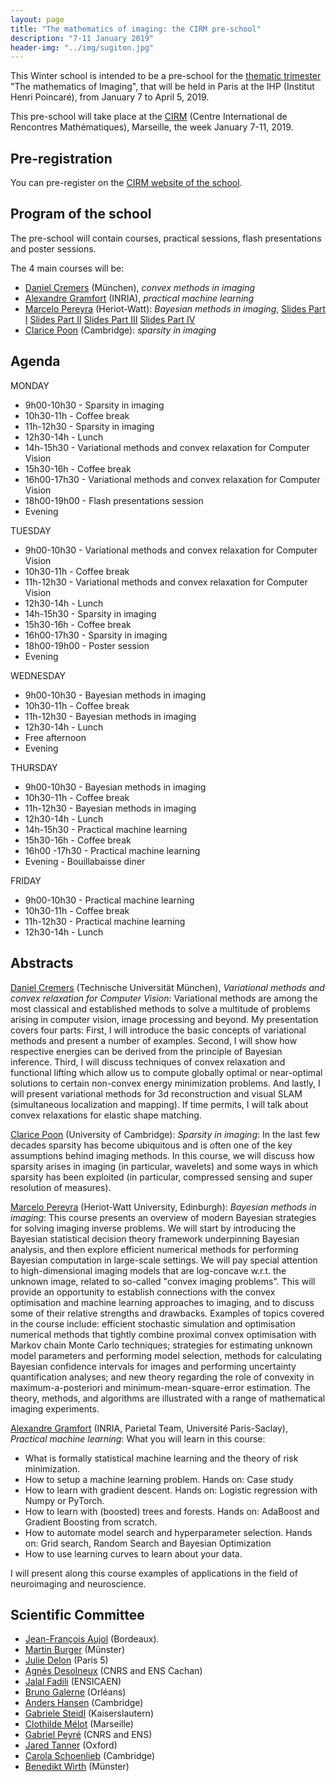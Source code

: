 ```yaml
---
layout: page
title: "The mathematics of imaging: the CIRM pre-school"
description: "7-11 January 2019"
header-img: "../img/sugiton.jpg"
---
```


This Winter school is intended to be a pre-school for the  [thematic trimester](https://imaging-in-paris.github.io) "The mathematics of Imaging", that will be held in Paris at the IHP (Institut Henri Poincaré), from January 7 to April 5, 2019.

This pre-school will take place at the [CIRM](http://www.cirm-math.fr/) (Centre International de Rencontres Mathématiques), Marseille, the week January 7-11, 2019.

Pre-registration
-------------

You can pre-register on the [CIRM website of the school](https://conferences.cirm-math.fr/1993.html).

Program of the school
-------------

The pre-school will contain courses, practical sessions, flash presentations and poster sessions.

The 4 main courses will be:
- [Daniel Cremers](https://vision.in.tum.de/members/cremers) (München), _convex methods in imaging_
- [Alexandre Gramfort](http://alexandre.gramfort.net/) (INRIA),  _practical machine learning_
- [Marcelo Pereyra](http://www.macs.hw.ac.uk/~mp71/) (Heriot-Watt): _Bayesian methods in imaging_, [Slides Part I](./slides/Pereyra_Presentation_CIRM_I_Jan_2019.pdf) [Slides Part II](./slides/Pereyra_Presentation_CIRM_II_Jan_2019.pdf) [Slides Part III](./slides/Pereyra_Presentation_CIRM_III_Jan_2019.pdf) [Slides Part IV](./slides/Pereyra_Presentation_CIRM_IV_Jan_2019.pdf)
- [Clarice Poon](http://www.damtp.cam.ac.uk/user/cmhsp2/) (Cambridge): _sparsity in imaging_

Agenda
-------------

MONDAY

- 9h00-10h30 - Sparsity in imaging
- 10h30-11h - Coffee break
- 11h-12h30 - Sparsity in imaging
- 12h30-14h - Lunch
- 14h-15h30 - Variational methods and convex relaxation for Computer Vision
- 15h30-16h - Coffee break
- 16h00-17h30 - Variational methods and convex relaxation for Computer Vision
- 18h00-19h00 - Flash presentations session
- Evening 

TUESDAY

- 9h00-10h30 - Variational methods and convex relaxation for Computer Vision
- 10h30-11h - Coffee break
- 11h-12h30 - Variational methods and convex relaxation for Computer Vision
- 12h30-14h - Lunch
- 14h-15h30 - Sparsity in imaging
- 15h30-16h - Coffee break
- 16h00-17h30 - Sparsity in imaging
- 18h00-19h00 - Poster session 
- Evening 

WEDNESDAY

- 9h00-10h30 - Bayesian methods in imaging
- 10h30-11h - Coffee break
- 11h-12h30 - Bayesian methods in imaging
- 12h30-14h - Lunch
- Free afternoon
- Evening 

THURSDAY

- 9h00-10h30 - Bayesian methods in imaging
- 10h30-11h - Coffee break
- 11h-12h30 - Bayesian methods in imaging
- 12h30-14h - Lunch
- 14h-15h30 - Practical machine learning
- 15h30-16h - Coffee break
- 16h00 -17h30 - Practical machine learning
- Evening - Bouillabaisse diner

FRIDAY
- 9h00-10h30 - Practical machine learning
- 10h30-11h - Coffee break
- 11h-12h30 - Practical machine learning
- 12h30-14h - Lunch


Abstracts
------

[Daniel Cremers](https://vision.in.tum.de/members/cremers) (Technische Universität München), _Variational methods and convex relaxation for Computer Vision_:
Variational methods are among the most classical and established methods to solve a multitude of problems arising in computer vision, image processing and beyond.  My presentation covers four parts: First, I will introduce the basic concepts of variational
methods and present a number of examples.  Second, I will show how respective energies can be derived from the principle of Bayesian
inference.  Third, I will discuss techniques of convex relaxation and functional lifting which allow us to compute globally optimal or
near-optimal solutions to certain non-convex energy minimization problems.  And lastly, I will present variational methods for 3d
reconstruction and visual SLAM (simultaneous localization and mapping). If time permits, I will talk about convex relaxations for elastic shape matching. 

[Clarice Poon](http://www.damtp.cam.ac.uk/user/cmhsp2/) (University of Cambridge): _Sparsity in imaging_:
In the last few decades sparsity has become ubiquitous and is often one of the key assumptions behind imaging methods. In this course, we will discuss how sparsity arises in imaging (in particular, wavelets) and some ways in which sparsity has been exploited (in particular, compressed sensing and super resolution of measures).

[Marcelo Pereyra](http://www.macs.hw.ac.uk/~mp71/) (Heriot-Watt University, Edinburgh): _Bayesian methods in imaging_: This course presents an overview of modern Bayesian strategies for solving imaging inverse problems. We will start by introducing the Bayesian statistical decision theory framework underpinning Bayesian analysis, and then explore efficient numerical methods for performing Bayesian computation in large-scale settings. We will pay special attention to high-dimensional imaging models that are log-concave w.r.t. the unknown image, related to so-called "convex imaging problems". This will provide an opportunity to establish connections with the convex optimisation and machine learning approaches to imaging, and to discuss some of their relative strengths and drawbacks. Examples of topics covered in the course include: efficient stochastic simulation and optimisation numerical methods that tightly combine proximal convex optimisation with Markov chain Monte Carlo techniques; strategies for estimating unknown model parameters and performing model selection, methods for calculating Bayesian confidence intervals for images and performing uncertainty quantification analyses; and new theory regarding the role of convexity in maximum-a-posteriori and minimum-mean-square-error estimation. The theory, methods, and algorithms are illustrated with a range of mathematical imaging experiments.

[Alexandre Gramfort](http://alexandre.gramfort.net/) (INRIA, Parietal Team, Université Paris-Saclay),  _Practical machine learning_: What you will learn in this course:
	
- What is formally statistical machine learning and the theory of risk
minimization.
- How to setup a machine learning problem. Hands on: Case study
- How to learn with gradient descent. Hands on: Logistic regression
with Numpy or PyTorch.
- How to learn with (boosted) trees and forests. Hands on: AdaBoost
and Gradient Boosting from scratch.
- How to automate model search and hyperparameter selection. Hands on:
Grid search, Random Search and Bayesian Optimization
- How to use learning curves to learn about your data.

I will present along this course examples of applications in the field of neuroimaging and neuroscience.

Scientific Committee
-----

- [Jean-François Aujol](https://www.math.u-bordeaux.fr/~jaujol/) (Bordeaux).
- [Martin Burger](https://www.uni-muenster.de/AMM/num/Arbeitsgruppen/ag_burger/organization/burger/) (Münster)
- [Julie Delon](https://delon.wp.mines-telecom.fr/) (Paris 5)
- [Agnès Desolneux](http://desolneux.perso.math.cnrs.fr/) (CNRS and ENS Cachan)
- [Jalal Fadili](https://fadili.users.greyc.fr/) (ENSICAEN)
- [Bruno Galerne](https://www.idpoisson.fr/galerne/) (Orléans)
- [Anders Hansen](http://www.damtp.cam.ac.uk/research/afha/anders/) (Cambridge)
- [Gabriele Steidl](http://www.mathematik.uni-kl.de/imagepro/members/steidl/) (Kaiserslautern)
- [Clothilde Mélot](https://old.i2m.univ-amu.fr/~melot/index.html) (Marseille)
- [Gabriel Peyré](http://www.gpeyre.com) (CNRS and ENS)
- [Jared Tanner](https://people.maths.ox.ac.uk/tanner/) (Oxford)
- [Carola Schoenlieb](http://www.damtp.cam.ac.uk/user/cbs31/Home.html) (Cambridge)
- [Benedikt Wirth](http://www.uni-muenster.de/AMM/wirth/) (Münster)

